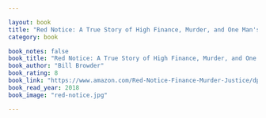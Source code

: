 ```yaml
---

layout: book
title: "Red Notice: A True Story of High Finance, Murder, and One Man's Fight for Justice"
category: book

book_notes: false
book_title: "Red Notice: A True Story of High Finance, Murder, and One Man's Fight for Justice"
book_author: "Bill Browder"
book_rating: 8
book_link: "https://www.amazon.com/Red-Notice-Finance-Murder-Justice/dp/1476755744"
book_read_year: 2018
book_image: "red-notice.jpg"

---
```

